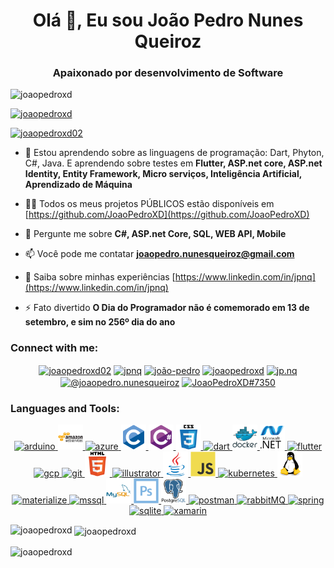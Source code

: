 <h1 align="center">Olá 👋, Eu sou João Pedro Nunes Queiroz</h1>
<h3 align="center">Apaixonado por desenvolvimento de Software</h3>

<p align="left"> <img src="https://komarev.com/ghpvc/?username=joaopedroxd&label=Profile%20views&color=0e75b6&style=flat" alt="joaopedroxd" /> </p>

<p align="left"> <a href="https://github.com/ryo-ma/github-profile-trophy"><img src="https://github-profile-trophy.vercel.app/?username=joaopedroxd" alt="joaopedroxd" /></a> </p>

<p align="left"> <a href="https://twitter.com/joaopedroxd02" target="blank"><img src="https://img.shields.io/twitter/follow/joaopedroxd02?logo=twitter&style=for-the-badge" alt="joaopedroxd02" /></a> </p>

- 🌱 Estou aprendendo sobre as linguagens de programação: Dart, Phyton, C#, Java. E aprendendo sobre testes em **Flutter, ASP.net core, ASP.net Identity, Entity Framework, Micro serviços, Inteligência Artificial, Aprendizado de Máquina**

- 👨‍💻 Todos os meus projetos PÚBLICOS estão disponíveis em [https://github.com/JoaoPedroXD](https://github.com/JoaoPedroXD)

- 💬 Pergunte me sobre **C#, ASP.net Core, SQL, WEB API, Mobile**

- 📫 Você pode me contatar **joaopedro.nunesqueiroz@gmail.com**

- 📄 Saiba sobre minhas experiências [https://www.linkedin.com/in/jpnq](https://www.linkedin.com/in/jpnq)

- ⚡ Fato divertido **O Dia do Programador não é comemorado em 13 de setembro, e sim no 256º dia do ano**

<h3 align="left">Connect with me:</h3>
<p align="center">
<a href="https://twitter.com/joaopedroxd02" target="blank"><img align="center" src="https://cdn2.iconfinder.com/data/icons/social-media-2285/512/1_Twitter_colored_svg-512.png" alt="joaopedroxd02" width="40" /></a>
<a href="https://linkedin.com/in/jpnq" target="blank"><img align="center" src="https://cdn1.iconfinder.com/data/icons/logotypes/32/square-linkedin-512.png" alt="jpnq" width="40" /></a>
<a href="https://stackoverflow.com/users/joão-pedro" target="blank"><img align="center" src="https://cdn4.iconfinder.com/data/icons/socialcones/508/StackOverflow-256.png" alt="joão-pedro" width="40" /></a>
<a href="https://kaggle.com/joaopedroxd" target="blank"><img align="center" src="https://cdn4.iconfinder.com/data/icons/logos-and-brands/512/189_Kaggle_logo_logos-256.png" alt="joaopedroxd" width="40" /></a>
<a href="https://instagram.com/jp.nq" target="blank"><img align="center" src="https://cdn2.iconfinder.com/data/icons/social-media-2285/512/1_Instagram_colored_svg_1-512.png" alt="jp.nq" width="40" /></a>
<a href="https://medium.com/@joaopedro.nunesqueiroz" target="blank"><img align="center" src="https://cdn3.iconfinder.com/data/icons/social-media-2285/1151/Medium_logo_-_black-256.png" alt="@joaopedro.nunesqueiroz" width="40" /></a>
<a href="https://discord.gg/JoaoPedroXD#7350" target="blank"><img align="center" src="https://cdn4.iconfinder.com/data/icons/logos-and-brands/512/91_Discord_logo_logos-256.png" alt="JoaoPedroXD#7350" width="40" /></a>
</p>

<h3 align="left">Languages and Tools:</h3>
<p align="center"> <a href="https://www.arduino.cc/" target="_blank"> <img src="https://cdn.worldvectorlogo.com/logos/arduino-1.svg" alt="arduino" width="40" height="40"/> </a> <a href="https://aws.amazon.com" target="_blank"> <img src="https://raw.githubusercontent.com/devicons/devicon/master/icons/amazonwebservices/amazonwebservices-original-wordmark.svg" alt="aws" width="40" height="40"/> </a> <a href="https://azure.microsoft.com/en-in/" target="_blank"> <img src="https://www.vectorlogo.zone/logos/microsoft_azure/microsoft_azure-icon.svg" alt="azure" width="40" height="40"/> </a> <a href="https://www.cprogramming.com/" target="_blank"> <img src="https://raw.githubusercontent.com/devicons/devicon/master/icons/c/c-original.svg" alt="c" width="40" height="40"/> </a> <a href="https://www.w3schools.com/cs/" target="_blank"> <img src="https://raw.githubusercontent.com/devicons/devicon/master/icons/csharp/csharp-original.svg" alt="csharp" width="40" height="40"/> </a> <a href="https://www.w3schools.com/css/" target="_blank"> <img src="https://raw.githubusercontent.com/devicons/devicon/master/icons/css3/css3-original-wordmark.svg" alt="css3" width="40" height="40"/> </a> <a href="https://dart.dev" target="_blank"> <img src="https://www.vectorlogo.zone/logos/dartlang/dartlang-icon.svg" alt="dart" width="40" height="40"/> </a> <a href="https://www.docker.com/" target="_blank"> <img src="https://raw.githubusercontent.com/devicons/devicon/master/icons/docker/docker-original-wordmark.svg" alt="docker" width="40" height="40"/> </a> <a href="https://dotnet.microsoft.com/" target="_blank"> <img src="https://raw.githubusercontent.com/devicons/devicon/master/icons/dot-net/dot-net-original-wordmark.svg" alt="dotnet" width="40" height="40"/> </a> <a href="https://flutter.dev" target="_blank"> <img src="https://www.vectorlogo.zone/logos/flutterio/flutterio-icon.svg" alt="flutter" width="40" height="40"/> </a> <a href="https://cloud.google.com" target="_blank"> <img src="https://www.vectorlogo.zone/logos/google_cloud/google_cloud-icon.svg" alt="gcp" width="40" height="40"/> </a> <a href="https://git-scm.com/" target="_blank"> <img src="https://www.vectorlogo.zone/logos/git-scm/git-scm-icon.svg" alt="git" width="40" height="40"/> </a> <a href="https://www.w3.org/html/" target="_blank"> <img src="https://raw.githubusercontent.com/devicons/devicon/master/icons/html5/html5-original-wordmark.svg" alt="html5" width="40" height="40"/> </a> <a href="https://www.adobe.com/in/products/illustrator.html" target="_blank"> <img src="https://www.vectorlogo.zone/logos/adobe_illustrator/adobe_illustrator-icon.svg" alt="illustrator" width="40" height="40"/> </a> <a href="https://www.java.com" target="_blank"> <img src="https://raw.githubusercontent.com/devicons/devicon/master/icons/java/java-original.svg" alt="java" width="40" height="40"/> </a> <a href="https://developer.mozilla.org/en-US/docs/Web/JavaScript" target="_blank"> <img src="https://raw.githubusercontent.com/devicons/devicon/master/icons/javascript/javascript-original.svg" alt="javascript" width="40" height="40"/> </a> <a href="https://kubernetes.io" target="_blank"> <img src="https://www.vectorlogo.zone/logos/kubernetes/kubernetes-icon.svg" alt="kubernetes" width="40" height="40"/> </a> <a href="https://www.linux.org/" target="_blank"> <img src="https://raw.githubusercontent.com/devicons/devicon/master/icons/linux/linux-original.svg" alt="linux" width="40" height="40"/> </a> <a href="https://materializecss.com/" target="_blank"> <img src="https://raw.githubusercontent.com/prplx/svg-logos/5585531d45d294869c4eaab4d7cf2e9c167710a9/svg/materialize.svg" alt="materialize" width="40" height="40"/> </a> <a href="https://www.microsoft.com/pt-br/sql-server" target="_blank"> <img src="https://logodownload.org/wp-content/uploads/2016/10/Microsoft-SQL-Server-Logo-2.png" alt="mssql" width="40" height="40"/> </a> <a href="https://www.mysql.com/" target="_blank"> <img src="https://raw.githubusercontent.com/devicons/devicon/master/icons/mysql/mysql-original-wordmark.svg" alt="mysql" width="40" height="40"/> </a> <a href="https://www.photoshop.com/en" target="_blank"> <img src="https://raw.githubusercontent.com/devicons/devicon/master/icons/photoshop/photoshop-line.svg" alt="photoshop" width="40" height="40"/> </a> <a href="https://www.postgresql.org" target="_blank"> <img src="https://raw.githubusercontent.com/devicons/devicon/master/icons/postgresql/postgresql-original-wordmark.svg" alt="postgresql" width="40" height="40"/> </a> <a href="https://postman.com" target="_blank"> <img src="https://www.vectorlogo.zone/logos/getpostman/getpostman-icon.svg" alt="postman" width="40" height="40"/> </a> <a href="https://www.rabbitmq.com" target="_blank"> <img src="https://www.vectorlogo.zone/logos/rabbitmq/rabbitmq-icon.svg" alt="rabbitMQ" width="40" height="40"/> </a> <a href="https://spring.io/" target="_blank"> <img src="https://www.vectorlogo.zone/logos/springio/springio-icon.svg" alt="spring" width="40" height="40"/> </a> <a href="https://www.sqlite.org/" target="_blank"> <img src="https://www.vectorlogo.zone/logos/sqlite/sqlite-icon.svg" alt="sqlite" width="40" height="40"/> </a> <a href="https://dotnet.microsoft.com/apps/xamarin" target="_blank"> <img src="https://raw.githubusercontent.com/detain/svg-logos/780f25886640cef088af994181646db2f6b1a3f8/svg/xamarin.svg" alt="xamarin" width="40" height="40"/> </a> </p>

<p><img align="left" src="https://github-readme-stats.vercel.app/api/top-langs?username=joaopedroxd&show_icons=true&locale=en&layout=compact" alt="joaopedroxd" /></p>

<p>&nbsp;<img align="center" src="https://github-readme-stats.vercel.app/api?username=joaopedroxd&show_icons=true&locale=en" alt="joaopedroxd" /></p>

<p><img align="center" src="https://github-readme-streak-stats.herokuapp.com/?user=joaopedroxd&theme=default" alt="joaopedroxd" /></p>
